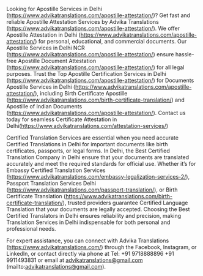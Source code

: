 Looking for Apostille Services in Delhi (https://www.advikatranslations.com/apostille-attestation/)? Get fast and reliable Apostille Attestation Services by Advika Translations (https://www.advikatranslations.com/apostille-attestation/). We offer Apostille Attestation in Delhi (https://www.advikatranslations.com/apostille-attestation/) for personal, educational, and commercial documents. Our Apostille Services in Delhi NCR (https://www.advikatranslations.com/apostille-attestation/) ensure hassle-free Apostille Document Attestation (https://www.advikatranslations.com/apostille-attestation/) for all legal purposes. Trust the Top Apostille Certification Services in Delhi (https://www.advikatranslations.com/apostille-attestation/) for Documents Apostille Services in Delhi (https://www.advikatranslations.com/apostille-attestation/), including Birth Certificate Apostille (https://www.advikatranslations.com/birth-certificate-translation/) and Apostille of Indian Documents (https://www.advikatranslations.com/apostille-attestation/). Contact us today for seamless Certificate Attestation in Delhi(https://www.advikatranslations.com/attestation-services/)

Certified Translation Services are essential when you need accurate Certified Translations in Delhi for important documents like birth certificates, passports, or legal forms. In Delhi, the Best Certified Translation Company in Delhi ensure that your documents are translated accurately and meet the required standards for official use. Whether it’s for Embassy Certified Translation Services (https://www.advikatranslations.com/embassy-legalization-services-2/), Passport Translation Services Delhi (https://www.advikatranslations.com/passport-translation/), or Birth Certificate Translation (https://www.advikatranslations.com/birth-certificate-translation/), trusted providers guarantee Certified Language Translation that your documents are legally accepted. Choosing the Best Certified Translators in Delhi ensures reliability and precision, making Translation Services in Delhi indispensable for both personal and professional needs.

For expert assistance, you can connect with Advika Translations (https://www.advikatranslations.com/) through the Facebook, Instagram, or LinkedIn, or contact directly via phone at Tel: +91 9718888896 +91 9911493831 or email at advikatranslations@gmail.com (mailto:advikatranslations@gmail.com).

